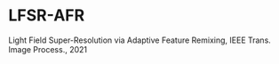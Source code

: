 # LFSR-AFR
Light Field Super-Resolution via Adaptive Feature Remixing, IEEE Trans. Image Process., 2021
